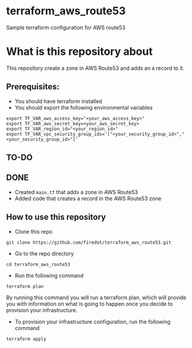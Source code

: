# terraform_aws_route53
Sample terraform configuration for AWS route53


# What is this repository about

This repository create a zone in AWS Route53 and adds an ```A``` record to it. 

## Prerequisites: 

- You should have terraform installed
- You should export the following environmental variables
```
export TF_VAR_aws_access_key="<your_aws_access_key>"
export TF_VAR_aws_secret_key=<your_aws_secret_key>
export TF_VAR_region_id="<your_region_id>"
export TF_VAR_vpc_security_group_ids='["<your_security_group_id>","<your_security_group_id>"]'

```

## TO-DO



## DONE

- Created ```main.tf``` that adds a zone in AWS Route53
- Added code that creates a record in the AWS Route53 zone



## How to use this repository


- Clone this repo

```
git clone https://github.com/firedot/terraform_aws_route53.git
```

- Go to the repo directory

```
cd terraform_aws_route53
```

- Run the following command

```
terraform plan
```
By running this command you will run a terraform plan, which will provide you with information on what is going to happen once you decide to provision your infrastructure. 

- To provision your infrastructure configuration, run the following command 

```
terraform apply
```

